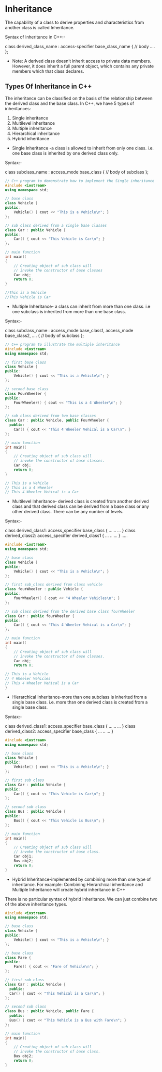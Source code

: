 # Inheritance

The capability of a class to derive properties and characteristics from another class is called Inheritance.

Syntax of Inheritance in C++:-

class  derived_class_name : access-specifier  base_class_name
{
       //    body ....
};

* Note: A derived class doesn’t inherit access to private data members. However, it does inherit a full parent object, which contains any private members which that class declares.

## Types Of Inheritance in C++

The inheritance can be classified on the basis of the relationship between the derived class and the base class. In C++, we have 5 types of inheritances:

1. Single inheritance
2. Multilevel inheritance
3. Multiple inheritance
4. Hierarchical inheritance
5. Hybrid inheritance

* Single Inheritance -a class is allowed to inherit from only one class. i.e. one base class is inherited by one derived class only.

Syntax:-

class subclass_name : access_mode base_class
{
  //  body of subclass
};

```c++
// C++ program to demonstrate how to implement the Single inheritance
#include <iostream>
using namespace std;

// base class
class Vehicle {
public:
    Vehicle() { cout << "This is a Vehicle\n"; }
};

// sub class derived from a single base classes
class Car : public Vehicle {
public:
    Car() { cout << "This Vehicle is Car\n"; }
};

// main function
int main()
{
    // Creating object of sub class will
    // invoke the constructor of base classes
    Car obj;
    return 0;
}

//This is a Vehicle
//This Vehicle is Car
```

* Multiple Inheritance- a class can inherit from more than one class. i.e one subclass is inherited from more than one base class.

Syntax:-

class subclass_name : access_mode base_class1, access_mode base_class2, ....
{
  // body of subclass
};

```cpp
// C++ program to illustrate the multiple inheritance
#include <iostream>
using namespace std;

// first base class
class Vehicle {
public:
    Vehicle() { cout << "This is a Vehicle\n"; }
};

// second base class
class FourWheeler {
public:
    FourWheeler() { cout << "This is a 4 Wheeler\n"; }
};

// sub class derived from two base classes
class Car : public Vehicle, public FourWheeler {
  public:
    Car() { cout << "This 4 Wheeler Vehical is a Car\n"; }
};

// main function
int main()
{
    // Creating object of sub class will
    // invoke the constructor of base classes.
    Car obj;
    return 0;
}

// This is a Vehicle
// This is a 4 Wheeler
// This 4 Wheeler Vehical is a Car
```

* Multilevel Inheritance- derived class is created from another derived class and that derived class can be derived from a base class or any other derived class. There can be any number of levels.

Syntax:-

class derived_class1: access_specifier base_class
{
... .. ...
}
class derived_class2: access_specifier derived_class1
{
... .. ...
}
.....

```cpp
#include <iostream>
using namespace std;

// base class
class Vehicle {
public:
    Vehicle() { cout << "This is a Vehicle\n"; }
};

// first sub_class derived from class vehicle
class fourWheeler : public Vehicle {
public:
    fourWheeler() { cout << "4 Wheeler Vehicles\n"; }
};

// sub class derived from the derived base class fourWheeler
class Car : public fourWheeler {
public:
    Car() { cout << "This 4 Wheeler Vehical is a Car\n"; }
};

// main function
int main()
{
    // Creating object of sub class will
    // invoke the constructor of base classes.
    Car obj;
    return 0;

// This is a Vehicle
// 4 Wheeler Vehicles
// This 4 Wheeler Vehical is a Car
}
```

* Hierarchical Inheritance-more than one subclass is inherited from a single base class. i.e. more than one derived class is created from a single base class.

Syntax:-

class derived_class1: access_specifier base_class
{
... .. ...
}
class derived_class2: access_specifier base_class
{
... .. ...
}

```cpp
#include <iostream>
using namespace std;

// base class
class Vehicle {
public:
    Vehicle() { cout << "This is a Vehicle\n"; }
};

// first sub class
class Car : public Vehicle {
public:
    Car() { cout << "This Vehicle is Car\n"; }
};

// second sub class
class Bus : public Vehicle {
public:
    Bus() { cout << "This Vehicle is Bus\n"; }
};

// main function
int main()
{
    // Creating object of sub class will
    // invoke the constructor of base class.
    Car obj1;
    Bus obj2;
    return 0;
}
```

* Hybrid Inheritance-implemented by combining more than one type of inheritance. For example: Combining Hierarchical inheritance and Multiple Inheritance will create hybrid inheritance in C++

There is no particular syntax of hybrid inheritance. We can just combine two of the above inheritance types.

```cpp
#include <iostream>
using namespace std;

// base class
class Vehicle {
public:
    Vehicle() { cout << "This is a Vehicle\n"; }
};

// base class
class Fare {
public:
    Fare() { cout << "Fare of Vehicle\n"; }
};

// first sub class
class Car : public Vehicle {
  public:
  Car() { cout << "This Vehical is a Car\n"; }
};

// second sub class
class Bus : public Vehicle, public Fare {
  public:
  Bus() { cout << "This Vehicle is a Bus with Fare\n"; }
};

// main function
int main()
{
    // Creating object of sub class will
    // invoke the constructor of base class.
    Bus obj2;
    return 0;
}
```

